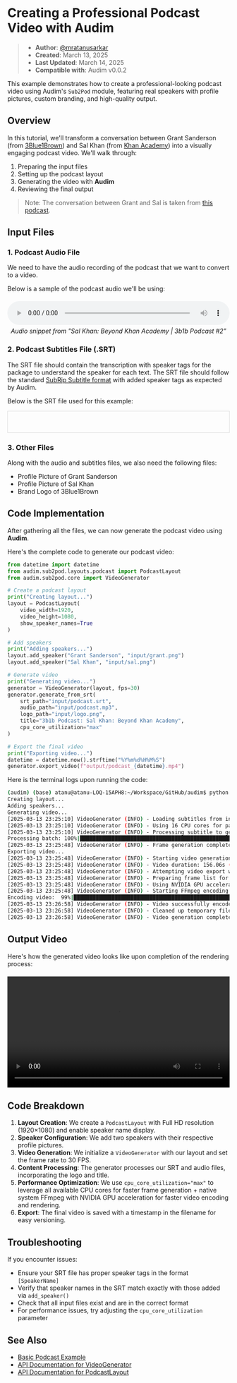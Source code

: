 # Creating a Professional Podcast Video with Audim

> - **Author**: [@mratanusarkar](https://github.com/mratanusarkar)
> - **Created**: March 13, 2025
> - **Last Updated**: March 14, 2025
> - **Compatible with**: Audim v0.0.2

This example demonstrates how to create a professional-looking podcast video using Audim's `Sub2Pod` module, featuring real speakers with profile pictures, custom branding, and high-quality output.

## Overview

In this tutorial, we'll transform a conversation between Grant Sanderson (from [3Blue1Brown](https://www.3blue1brown.com/)) and Sal Khan (from [Khan Academy](https://www.khanacademy.org/)) into a visually engaging podcast video. We'll walk through:

1. Preparing the input files
2. Setting up the podcast layout
3. Generating the video with **Audim**
4. Reviewing the final output

> Note: The conversation between Grant and Sal is taken from [this podcast](https://www.youtube.com/watch?v=SAhKohb5e_w&t=1179s).

## Input Files

### 1. Podcast Audio File

We need to have the audio recording of the podcast that we want to convert to a video.

Below is a sample of the podcast audio we'll be using:

<div style="margin: 20px 0;">
  <audio controls style="width: 100%;">
    <source src="../../assets/example_01/podcast.mp3" type="audio/mpeg">
    Your browser does not support the audio element.
  </audio>
  <p style="text-align: center; font-style: italic; margin-top: 5px;">Audio snippet from "Sal Khan: Beyond Khan Academy | 3b1b Podcast #2"</p>
</div>

### 2. Podcast Subtitles File (.SRT)

The SRT file should contain the transcription with speaker tags for the package to understand the speaker for each text. The SRT file should follow the standard [SubRip Subtitle format](https://en.wikipedia.org/wiki/SubRip) with added speaker tags as expected by Audim.

Below is the SRT file used for this example:

<div style="max-height: 400px; overflow: auto; border: 1px solid #ddd; padding: 10px;">
    <pre id="srt-container"></pre>
</div>

<script>
fetch("../../assets/example_01/podcast.srt")
.then(response => response.text())
.then(text => {
    document.getElementById("srt-container").textContent = text;
})
.catch(error => console.error("Error loading subtitles:", error));
</script>

### 3. Other Files

Along with the audio and subtitles files, we also need the following files:

- Profile Picture of Grant Sanderson
- Profile Picture of Sal Khan
- Brand Logo of 3Blue1Brown

## Code Implementation

After gathering all the files, we can now generate the podcast video using **Audim**.

Here's the complete code to generate our podcast video:

```python
from datetime import datetime
from audim.sub2pod.layouts.podcast import PodcastLayout
from audim.sub2pod.core import VideoGenerator

# Create a podcast layout
print("Creating layout...")
layout = PodcastLayout(
    video_width=1920,
    video_height=1080,
    show_speaker_names=True
)

# Add speakers
print("Adding speakers...")
layout.add_speaker("Grant Sanderson", "input/grant.png")
layout.add_speaker("Sal Khan", "input/sal.png")

# Generate video
print("Generating video...")
generator = VideoGenerator(layout, fps=30)
generator.generate_from_srt(
    srt_path="input/podcast.srt",
    audio_path="input/podcast.mp3",
    logo_path="input/logo.png",
    title="3b1b Podcast: Sal Khan: Beyond Khan Academy",
    cpu_core_utilization="max"
)

# Export the final video
print("Exporting video...")
datetime = datetime.now().strftime("%Y%m%d%H%M%S")
generator.export_video(f"output/podcast_{datetime}.mp4")
```

Here is the terminal logs upon running the code:

```bash
(audim) (base) atanu@atanu-LOQ-15APH8:~/Workspace/GitHub/audim$ python test.py 
Creating layout...
Adding speakers...
Generating video...
[2025-03-13 23:25:10] VideoGenerator (INFO) - Loading subtitles from input/podcast.srt
[2025-03-13 23:25:10] VideoGenerator (INFO) - Using 16 CPU cores for parallel processing
[2025-03-13 23:25:10] VideoGenerator (INFO) - Processing subtitle to generate frames in 23 batches
Processing batch: 100%|███████████████████████████████████████████████████| 23/23 [00:37<00:00,  1.64s/batch, frames processed=4727]
[2025-03-13 23:25:48] VideoGenerator (INFO) - Frame generation completed: Total 4727 frames created
Exporting video...
[2025-03-13 23:25:48] VideoGenerator (INFO) - Starting video generation process with 4727 frames
[2025-03-13 23:25:48] VideoGenerator (INFO) - Video duration: 156.06s (adjusted to match audio)
[2025-03-13 23:25:48] VideoGenerator (INFO) - Attempting video export with FFmpeg encoding
[2025-03-13 23:25:48] VideoGenerator (INFO) - Preparing frame list for FFmpeg
[2025-03-13 23:25:48] VideoGenerator (INFO) - Using NVIDIA GPU acceleration for video encoding
[2025-03-13 23:25:48] VideoGenerator (INFO) - Starting FFmpeg encoding process
Encoding video:  99%|██████████████████████████████████████████████████████████████████████████████▏| 99/100 [01:09<00:00,  1.42%/s]
[2025-03-13 23:26:58] VideoGenerator (INFO) - Video successfully encoded to output/podcast_20250313232548.mp4
[2025-03-13 23:26:58] VideoGenerator (INFO) - Cleaned up temporary files in /tmp/tmpoqv_t5x6
[2025-03-13 23:26:58] VideoGenerator (INFO) - Video generation completed! Exported to: output/podcast_20250313232548.mp4
```

## Output Video

Here's how the generated video looks like upon completion of the rendering process:

<div style="text-align: center; margin: 20px 0;">
  <video controls style="width: 100%;">
    <source src="../../assets/example_01/podcast.mp4" type="video/mp4">
    Your browser does not support the video element.
  </video>
</div>

## Code Breakdown

1. **Layout Creation**: We create a `PodcastLayout` with Full HD resolution (1920×1080) and enable speaker name display.
2. **Speaker Configuration**: We add two speakers with their respective profile pictures.
3. **Video Generation**: We initialize a `VideoGenerator` with our layout and set the frame rate to 30 FPS.
4. **Content Processing**: The generator processes our SRT and audio files, incorporating the logo and title.
5. **Performance Optimization**: We use `cpu_core_utilization="max"` to leverage all available CPU cores for faster frame generation + native system FFmpeg with NVIDIA GPU acceleration for faster video encoding and rendering.
6. **Export**: The final video is saved with a timestamp in the filename for easy versioning.

## Troubleshooting

If you encounter issues:

- Ensure your SRT file has proper speaker tags in the format `[SpeakerName]`
- Verify that speaker names in the SRT match exactly with those added via `add_speaker()`
- Check that all input files exist and are in the correct format
- For performance issues, try adjusting the `cpu_core_utilization` parameter

## See Also

- [Basic Podcast Example](./v0.0.1.md)
- [API Documentation for VideoGenerator](../audim/sub2pod/core.md)
- [API Documentation for PodcastLayout](../audim/sub2pod/layouts/podcast.md)
